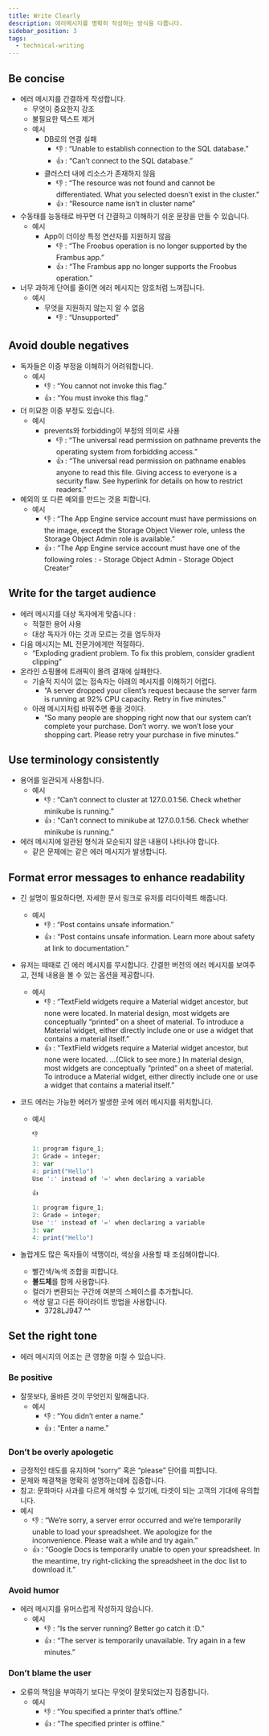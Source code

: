 ```yaml
---
title: Write Clearly
description: 에러메시지를 명확히 작성하는 방식을 다룹니다.
sidebar_position: 3
tags:
  - technical-writing
---
```


## Be concise

- 에러 메시지를 간결하게 작성합니다.
  - 무엇이 중요한지 강조
  - 불필요한 텍스트 제거
  - 예시
    - DB로의 연결 실패
      - 👎 : “Unable to establish connection to the SQL database.”
      - 👍 : “Can’t connect to the SQL database.”
    - 클러스터 내에 리소스가 존재하지 않음
      - 👎 : “The resource was not found and cannot be differentiated. What you selected doesn’t exist in the cluster.”
      - 👍 : “Resource name isn’t in cluster name”
- 수동태를 능동태로 바꾸면 더 간결하고 이해하기 쉬운 문장을 만들 수 있습니다.
  - 예시
    - App이 더이상 특정 연산자를 지원하지 않음
      - 👎 : “The Froobus operation is no longer supported by the Frambus app.”
      - 👍 : “The Frambus app no longer supports the Froobus operation.”
- 너무 과하게 단어를 줄이면 에러 메시지는 암호처럼 느껴집니다.
  - 예시
    - 무엇을 지원하지 않는지 알 수 없음
      - 👎 : “Unsupported”

## Avoid double negatives

- 독자들은 이중 부정을 이해하기 어려워합니다.
  - 예시
    - 👎 : “You cannot not invoke this flag.”
    - 👍 : “You must invoke this flag.”
- 더 미묘한 이중 부정도 있습니다.
  - 예시
    - prevents와 forbidding이 부정의 의미로 사용
      - 👎 : “The universal read permission on pathname prevents the operating system from forbidding access.”
      - 👍 : “The universal read permission on pathname enables anyone to read this file. Giving access to everyone is a security flaw. See hyperlink for details on how to restrict readers.”
- 예외의 또 다른 예외를 만드는 것을 피합니다.
  - 예시
    - 👎 : “The App Engine service account must have permissions on the image, except the Storage Object Viewer role, unless the Storage Object Admin role is available.”
    - 👍 : “The App Engine service account must have one of the following roles : - Storage Object Admin - Storage Object Creater”

## Write for the target audience

- 에러 메시지를 대상 독자에게 맞춥니다 :
  - 적절한 용어 사용
  - 대상 독자가 아는 것과 모르는 것을 염두하자
- 다음 메시지는 ML 전문가에게만 적절하다.
  - “Exploding gradient problem. To fix this problem, consider gradient clipping”
- 온라인 쇼핑몰에 트래픽이 몰려 결재에 실패한다.
  - 기술적 지식이 없는 접속자는 아래의 메시지를 이해하기 어렵다.
    - “A server dropped your client’s request because the server farm is running at 92% CPU capacity. Retry in five minutes.”
  - 아래 메시지처럼 바꿔주면 좋을 것이다.
    - “So many people are shopping right now that our system can’t complete your purchase. Don’t worry. we won’t lose your shopping cart. Please retry your purchase in five minutes.”

## Use terminology consistently

- 용어를 일관되게 사용합니다.
  - 예시
    - 👎 : “Can’t connect to cluster at 127.0.0.1:56. Check whether minikube is running.”
    - 👍 : “Can’t connect to minikube at 127.0.0.1:56. Check whether minikube is running.”
- 에러 메시지에 일관된 형식과 모순되지 않은 내용이 나타나야 합니다.
  - 같은 문제에는 같은 에러 메시지가 발생합니다.

## Format error messages to enhance readability

- 긴 설명이 필요하다면, 자세한 문서 링크로 유저를 리다이렉트 해줍니다.
  - 예시
    - 👎 : “Post contains unsafe information.”
    - 👍 : “Post contains unsafe information. Learn more about safety at link to documentation.”
- 유저는 때때로 긴 에러 메시지를 무시합니다. 간결한 버전의 에러 메시지를 보여주고, 전체 내용을 볼 수 있는 옵션을 제공합니다.
  - 예시
    - 👎 : “TextField widgets require a Material widget ancestor, but none were located. In material design, most widgets are conceptually “printed” on a sheet of material. To introduce a Material widget, either directly include one or use a widget that contains a material itself.”
    - 👍 : “TextField widgets require a Material widget ancestor, but none were located.
      …(Click to see more.)
      In material design, most widgets are conceptually “printed” on a sheet of material. To introduce a Material widget, either directly include one or use a widget that contains a material itself.”
- 코드 에러는 가능한 에러가 발생한 곳에 에러 메시지를 위치합니다.

  - 예시

    ```jsx
    👎

    1: program figure_1;
    2: Grade = integer;
    3: var
    4: print("Hello")
    Use ':' instead of '=' when declaring a variable

    👍

    1: program figure_1;
    2: Grade = integer;
    Use ':' instead of '=' when declaring a variable
    3: var
    4: print("Hello")
    ```

- 놀랍게도 많은 독자들이 색맹이라, 색상을 사용할 때 조심해야합니다.
  - 빨간색/녹색 조합을 피합니다.
  - **볼드체**를 함께 사용합니다.
  - 컬러가 변환되는 구간에 여분의 스페이스를 추가합니다.
  - 색상 말고 다른 하이라이트 방법을 사용합니다.
    - 3728LJ947
      ^^

## Set the right tone

- 에러 메시지의 어조는 큰 영향을 미칠 수 있습니다.

### Be positive

- 잘못보다, 올바른 것이 무엇인지 말해줍니다.
  - 예시
    - 👎 : “You didn’t enter a name.”
    - 👍 : “Enter a name.”

### Don’t be overly apologetic

- 긍정적인 태도를 유지하며 “sorry” 혹은 “please” 단어를 피합니다.
- 문제와 해결책을 명확히 설명하는데에 집중합니다.
- 참고: 문화마다 사과를 다르게 해석할 수 있기에, 타겟이 되는 고객의 기대에 유의합니다.
- 예시
  - 👎 : “We’re sorry, a server error occurred and we’re temporarily unable to load your spreadsheet. We apologize for the inconvenience. Please wait a while and try again.”
  - 👍 : “Google Docs is temporarily unable to open your spreadsheet. In the meantime, try right-clicking the spreadsheet in the doc list to download it.”

### Avoid humor

- 에러 메시지를 유머스럽게 작성하지 않습니다.
  - 예시
    - 👎 : “Is the server running? Better go catch it :D.”
    - 👍 : “The server is temporarily unavailable. Try again in a few minutes.”

### Don’t blame the user

- 오류의 책임을 부여하기 보다는 무엇이 잘못되었는지 집중합니다.
  - 예시
    - 👎 : “You specified a printer that’s offline.”
    - 👍 : “The specified printer is offline.”

